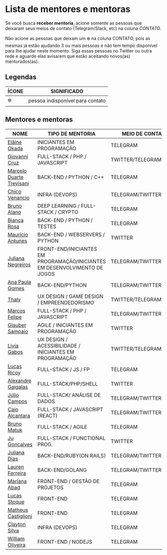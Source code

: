 # Lista de mentores e mentoras

Se você busca **receber mentoria**, acione somente as pessoas que deixaram seus meios de contato (Telegram/Slack, etc) na coluna *CONTATO*.

Não acione as pessoas que deixam um :snowflake: na coluna CONTATO, pois as mesmas já estão ajudando 3 ou mais pessoas e não tem tempo disponível para lhe ajudar neste momento. Siga essas pessoas no Twitter ou outra rede e aguarde elas avisarem que estão aceitando novos(as) mentorados(as).

## Legendas

| ÍCONE | SIGNIFICADO |
| --- | --- |
| :snowflake: | pessoa indisponível para contato |

## Mentores e mentoras


| NOME | TIPO DE MENTORIA | MEIO DE CONTATO | CONTATO
| --- | --- | --- | --- |
| [Elâine Okada](https://twitter.com/okadaelaine) | INICIANTES EM PROGRAMAÇÃO | TELEGRAM | @okadaelaine
| [Giovanni Cruz](https://github.com/giovannicruz97) | FULL-STACK / PHP / JAVASCRIPT | TWITTER/TELEGRAM | @gioc_ruz/@Gioc_ruz |
| [Marcelo Duarte Trevisani](https://www.linkedin.com/in/marcelodtrevisani/) | BACK-END / PYTHON / C++ | TELEGRAM | @marcelotrevisani |
| [Chico Venancio](https://twitter.com/chicocvenancio) | INFRA (DEVOPS)| TELEGRAM/TWITTER | @chicocvenancio|
| [Bruno Alano](https://github.com/brunoalano) | DEEP LEARNING / FULL-STACK / CRYPTO | TELEGRAM | @brunoalano |
| [Bianca Rosa](http://biancarosa.com.br/) | BACK-END / PYTHON / TESTES | TELEGRAM | @bianca_rosa |
| [Maurício Antunes](https://www.maugzoide.com/) | BACK-END / WEBSERVERS / PYTHON | TWITTER | @maugzoide
| [Juliana Negreiros](https://twitter.com/juunegreiros) |  FRONT-END/INICIANTES EM PROGRAMAÇÃO/INICIANTES EM DESENVOLVIMENTO DE JOGOS | TELEGRAM/TWITTER | @juunegreiros |
| [Ana Paula Gomes](https://anapaulagomes.me) | BACK-END/PYTHON | TELEGRAM/TWITTER | :snowflake: |
| [Thaly](https://twitter.com/AtemZero) | UX DESIGN / GAME DESIGN / EMPREENDEDORISMO | TWITTER/TELEGRAM | @AtemZero |
| [Marcos Felipe](https://github.com/omarkdev) | FULL-STACK / PHP / JAVASCRIPT | TELEGRAM/TWITTER | @omarkdev |
| [Glauber Sampaio](https://www.linkedin.com/in/glaubersampaio/) | AGILE / INICIANTES EM PROGRAMAÇÃO | TWITTER | @glaubersamp |
| [Livia Gabos](http://liviagabos.com) | UX DESIGN / ACESSIBILIDADE / INICIANTES EM PROGRAMAÇÃO | TWITTER/TELEGRAM/SLACK | :snowflake: |
| [Lucas Ricoy](https://github.com/lricoy) | FULL-STACK / JS / FP | TELEGRAM | :snowflake: |
| [Alexandre Gaigalas](https://github.com/alganet) | FULL-STACK/PHP/SHELL | TWITTER | @alganet |
| [Júlio Campos](https://linkedin.com/in/jcserracampos) | FULL-STACK/ ANÁLISE DE DADOS | TELEGRAM/TWITTER | @jcserracampos |
| [Caio Alcantara](https://sourcerer.io/clucasalcantara) | FULL-STACK / JAVASCRIPT (REACT) | TELEGRAM/TWITTER | @clucasalcantara |
| [Bruno Matuk](https://github.com/matuklong) | FULL-STACK / AGILE | TELEGRAM | @matuklong |
| [Ju Gonçalves](https://cyberglot.me) | FULL-STACK / FUNCTIONAL PROG. | TWITTER | @cyberglot |
| [Juliana Dias](https://about.me/juuh42dias) | BACK-END/RUBY(ON RAILS) | TELEGRAM/TWITTER | @juuh42dias |
| [Lauren Ferreira](https://larien.me) | BACK-END/GOLANG | TELEGRAM/TWITTER | @larienmf |
| [Mariana Abad](https://github.com/maaryhabad) | FRONT-END / GESTÃO DE PROJETOS | TELEGRAM | :snowflake: |
| [Lucas Stoque](https://github.com/stoque) | FRONT-END | TELEGRAM | :snowflake: |
| [Matheus Castiglioni](https://github.com/mahenrique94) | FRONT-END | TELEGRAM | @mahenrique94 |
| [Clayton Silva](https://github.com/claytonsilva) | INFRA (DEVOPS) | TELEGRAM | @claytonssilva |
| [William Oliveira](https://twitter.com/w_oliveiras) | FRONT-END / NODEJS | TELEGRAM | :snowflake: |
